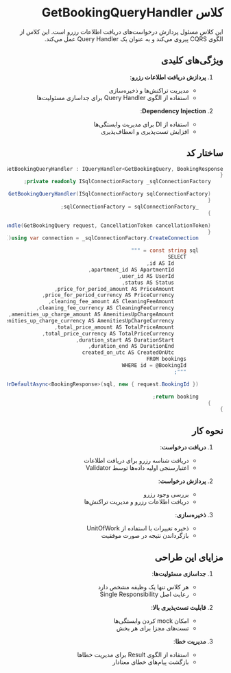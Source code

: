  <div dir="rtl">

# کلاس GetBookingQueryHandler

این کلاس مسئول پردازش درخواست‌های دریافت اطلاعات رزرو است. این کلاس از الگوی CQRS پیروی می‌کند و به عنوان یک Query Handler عمل می‌کند.

## ویژگی‌های کلیدی

1. **پردازش دریافت اطلاعات رزرو**:
   - مدیریت تراکنش‌ها و ذخیره‌سازی
   - استفاده از الگوی Query Handler برای جداسازی مسئولیت‌ها

2. **Dependency Injection**:
   - استفاده از DI برای مدیریت وابستگی‌ها
   - افزایش تست‌پذیری و انعطاف‌پذیری

## ساختار کد

```csharp
internal sealed class GetBookingQueryHandler : IQueryHandler<GetBookingQuery, BookingResponse>
{
    private readonly ISqlConnectionFactory _sqlConnectionFactory;

    public GetBookingQueryHandler(ISqlConnectionFactory sqlConnectionFactory)
    {
        _sqlConnectionFactory = sqlConnectionFactory;
    }

    public async Task<Result<BookingResponse>> Handle(GetBookingQuery request, CancellationToken cancellationToken)
    {
        using var connection = _sqlConnectionFactory.CreateConnection();

        const string sql = """
            SELECT
                id AS Id,
                apartment_id AS ApartmentId,
                user_id AS UserId,
                status AS Status,
                price_for_period_amount AS PriceAmount,
                price_for_period_currency AS PriceCurrency,
                cleaning_fee_amount AS CleaningFeeAmount,
                cleaning_fee_currency AS CleaningFeeCurrency,
                amenities_up_charge_amount AS AmenitiesUpChargeAmount,
                amenities_up_charge_currency AS AmenitiesUpChargeCurrency,
                total_price_amount AS TotalPriceAmount,
                total_price_currency AS TotalPriceCurrency,
                duration_start AS DurationStart,
                duration_end AS DurationEnd,
                created_on_utc AS CreatedOnUtc
            FROM bookings
            WHERE id = @BookingId
            """;

        var booking = await connection.QueryFirstOrDefaultAsync<BookingResponse>(sql, new { request.BookingId });

        return booking;
    }
}
```

## نحوه کار

1. **دریافت درخواست**:
   - دریافت شناسه رزرو برای دریافت اطلاعات
   - اعتبارسنجی اولیه داده‌ها توسط Validator

2. **پردازش درخواست**:
   - بررسی وجود رزرو
   - دریافت اطلاعات رزرو و مدیریت تراکنش‌ها

3. **ذخیره‌سازی**:
   - ذخیره تغییرات با استفاده از UnitOfWork
   - بازگرداندن نتیجه در صورت موفقیت

## مزایای این طراحی

1. **جداسازی مسئولیت‌ها**:
   - هر کلاس تنها یک وظیفه مشخص دارد
   - رعایت اصل Single Responsibility

2. **قابلیت تست‌پذیری بالا**:
   - امکان mock کردن وابستگی‌ها
   - تست‌های مجزا برای هر بخش

3. **مدیریت خطا**:
   - استفاده از الگوی Result برای مدیریت خطاها
   - بازگشت پیام‌های خطای معنادار

</div>
